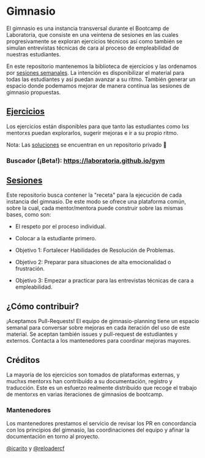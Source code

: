 # Gimnasio

El gimnasio es una instancia transversal durante el Bootcamp de Laboratoria, 
que consiste en una veintena de sesiones en las cuales progresivamente se
exploran ejercicios técnicos así como también se simulan entrevistas técnicas 
de cara al proceso de empleabilidad de nuestras estudiantes.

En este repositorio mantenemos la biblioteca de ejercicios y las ordenamos por [sesiones semanales](./sessions/). 
La intención es disponibilizar el material para todas las estudiantes y así puedan avanzar a su ritmo. 
También generar un espacio donde podemamos mejorar de manera contínua las sesiones de gimnasio propuestas.

## [Ejercicios](./exercises/)

Los ejercicios están disponibles para que tanto las estudiantes como lxs mentorxs puedan explorarlos, 
sugerir mejoras e ir a su propio ritmo.

Nota: Las [soluciones](https://github.com/Laboratoria/gym-solutions) 
se encuentran en un repositorio privado :imp:

### Buscador (¡Beta!): https://laboratoria.github.io/gym

## [Sesiones](./sessions/)

Este repositorio busca contener la "receta" para la ejecución de cada instancia del gimnasio. 
De este modo se ofrece una plataforma común, sobre la cual, cada mentor/mentora puede construir sobre las mismas bases, como son:

* El respeto por el proceso individual.
* Colocar a la estudiante primero.

* Objetivo 1: Fortalecer Habilidades de Resolución de Problemas.
* Objetivo 2: Preparar para situaciones de alta emocionalidad o frustración.
* Objetivo 3: Empezar a practicar para las entrevistas técnicas de cara a empleabilidad.

## ¿Cómo contribuir?

¡Aceptamos Pull-Requests!
El equipo de gimnasio-planning tiene un espacio semanal para conversar sobre mejoras en cada iteración del uso de este material. 
Se aceptan también issues y pull-request de estudiantes y externos. Contacta a los mantenedores para coordinar mejoras mayores.

## Créditos

La mayoría de los ejercicios son tomados de plataformas externas, y muchxs mentorxs han contribuído a su documentación, registro y traducción. 
Este es un esfuerzo realmente distribuído que recoge el trabajo de mentorxs en varias iteraciones de gimnasios de bootcamp.

### Mantenedores

Los mantenedores prestamos el servicio de revisar los PR en concordancia con los principios del gimnasio,
las coordinaciones del equipo y afinar la documentación en torno al proyecto.

[@icarito](https://github.com/icarito) y [@reloadercf](https://github.com/reloadercf)
